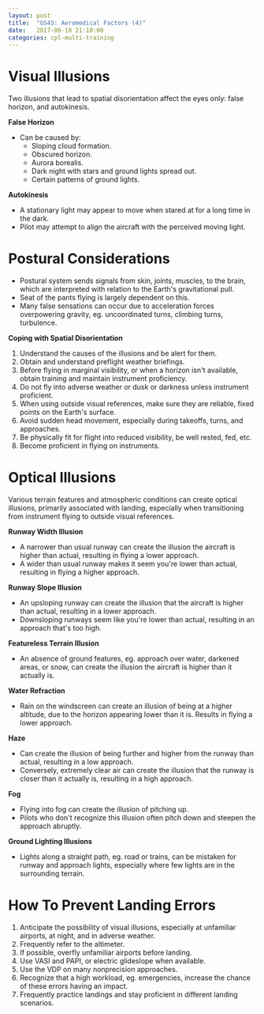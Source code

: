 ```yaml
---
layout: post
title:  "GS45: Aeromedical Factors (4)"
date:   2017-06-18 21:10:00
categories: cpl-multi-training
---
```


# Visual Illusions

Two illusions that lead to spatial disorientation affect the eyes only:
false horizon, and autokinesis.

**False Horizon**

 * Can be caused by:
    * Sloping cloud formation.
    * Obscured horizon.
    * Aurora borealis.
    * Dark night with stars and ground lights spread out.
    * Certain patterns of ground lights.

**Autokinesis**

 * A stationary light may appear to move when stared at for a long time
   in the dark.
 * Pilot may attempt to align the aircraft with the perceived moving
   light.

# Postural Considerations

 * Postural system sends signals from skin, joints, muscles, to the
   brain, which are interpreted with relation to the Earth's
   gravitational pull.
 * Seat of the pants flying is largely dependent on this.
 * Many false sensations can occur due to acceleration forces
   overpowering gravity, eg. uncoordinated turns, climbing turns,
   turbulence.

**Coping with Spatial Disorientation**

 1. Understand the causes of the illusions and be alert for them.
 2. Obtain and understand preflight weather briefings.
 3. Before flying in marginal visibility, or when a horizon isn't
    available, obtain training and maintain instrument proficiency.
 4. Do not fly into adverse weather or dusk or darkness unless
    instrument proficient.
 5. When using outside visual references, make sure they are reliable,
    fixed points on the Earth's surface.
 6. Avoid sudden head movement, especially during takeoffs, turns, and
    approaches.
 7. Be physically fit for flight into reduced visibility, be well
    rested, fed, etc.
 8. Become proficient in flying on instruments.

# Optical Illusions

Various terrain features and atmospheric conditions can create optical
illusions, primarily associated with landing, especially when
transitioning from instrument flying to outside visual references.

**Runway Width Illusion**

 * A narrower than usual runway can create the illusion the aircraft is
   higher than actual, resulting in flying a lower approach.
 * A wider than usual runway makes it seem you're lower than actual,
   resulting in flying a higher approach.

**Runway Slope Illusion**

 * An upsloping runway can create the illusion that the aircraft is
   higher than actual, resulting in a lower approach.
 * Downsloping runways seem like you're lower than actual, resulting
   in an approach that's too high.

**Featureless Terrain Illusion**

 * An absence of ground features, eg. approach over water, darkened
   areas, or snow, can create the illusion the aircraft is higher than
   it actually is.

**Water Refraction**

 * Rain on the windscreen can create an illusion of being at a higher
   altitude, due to the horizon appearing lower than it is. Results
   in flying a lower approach.

**Haze**

 * Can create the illusion of being further and higher from the
   runway than actual, resulting in a low approach.
 * Conversely, extremely clear air can create the illusion that the
   runway is closer than it actually is, resulting in a high approach.

**Fog**

 * Flying into fog can create the illusion of pitching up.
 * Pilots who don't recognize this illusion often pitch down and
   steepen the approach abruptly.

**Ground Lighting Illusions**

 * Lights along a straight path, eg. road or trains, can be mistaken
   for runway and approach lights, especially where few lights are
   in the surrounding terrain.

# How To Prevent Landing Errors

 1. Anticipate the possibility of visual illusions, especially at
    unfamiliar airports, at night, and in adverse weather.
 2. Frequently refer to the altimeter.
 3. If possible, overfly unfamiliar airports before landing.
 4. Use VASI and PAPI, or electric glideslope when available.
 5. Use the VDP on many nonprecision approaches.
 6. Recognize that a high workload, eg. emergencies, increase the
    chance of these errors having an impact.
 7. Frequently practice landings and stay proficient in different
    landing scenarios.
